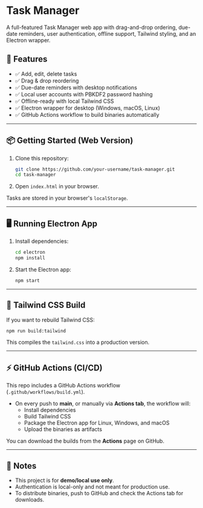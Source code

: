 # Task Manager

A full-featured Task Manager web app with drag-and-drop ordering, due-date reminders, user authentication, offline support, Tailwind styling, and an Electron wrapper.

## 🚀 Features
- ✅ Add, edit, delete tasks
- ✅ Drag & drop reordering
- ✅ Due-date reminders with desktop notifications
- ✅ Local user accounts with PBKDF2 password hashing
- ✅ Offline-ready with local Tailwind CSS
- ✅ Electron wrapper for desktop (Windows, macOS, Linux)
- ✅ GitHub Actions workflow to build binaries automatically

---

## 📦 Getting Started (Web Version)
1. Clone this repository:
   ```bash
   git clone https://github.com/your-username/task-manager.git
   cd task-manager
   ```

2. Open `index.html` in your browser.

Tasks are stored in your browser's `localStorage`.

---

## 🖥️ Running Electron App
1. Install dependencies:
   ```bash
   cd electron
   npm install
   ```

2. Start the Electron app:
   ```bash
   npm start
   ```

---

## 🎨 Tailwind CSS Build
If you want to rebuild Tailwind CSS:
```bash
npm run build:tailwind
```

This compiles the `tailwind.css` into a production version.

---

## ⚡ GitHub Actions (CI/CD)
This repo includes a GitHub Actions workflow (`.github/workflows/build.yml`).

- On every push to **main**, or manually via **Actions tab**, the workflow will:
  - Install dependencies
  - Build Tailwind CSS
  - Package the Electron app for Linux, Windows, and macOS
  - Upload the binaries as artifacts

You can download the builds from the **Actions** page on GitHub.

---

## 📌 Notes
- This project is for **demo/local use only**.
- Authentication is local-only and not meant for production use.
- To distribute binaries, push to GitHub and check the Actions tab for downloads.
